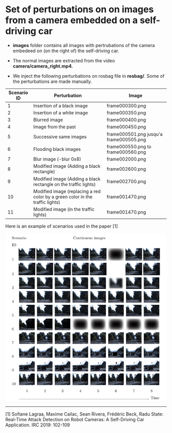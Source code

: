 Set of perturbations on on images from a camera embedded on a self-driving car
====================================================


* **images** folder contains all images with pertrubations of the camera embedeed on (on the right of) the self-driving car. 

* The normal images are extracted from the video **camera/camera_right.mp4**.

* We inject the following perturbations on rosbag file in **rosbag/**. Some of the perturbations are made manually.



| Scenario ID |Perturbation | Image |
|----|--------------------------|--------------------|
|1   |Insertion of a black image                     | frame000300.png    			 |
|2   |Insertion of a white image                     | frame000350.png    			 |
|3   |Blurred image                    | frame000400.png    			 |
|4   |Image from the past           | frame000450.png    			 | 
|5   |Successive same images   | frame000501.png jusqu'a frame000505.png|
|6   |Flooding black images     | frame000550.png  to frame000560.png    |
|7   |Blur image (-blur 0x8)    | frame002000.png                        |
|8   |Modified image (Adding a black rectangle)           | frame002600.png                        |
|9   |Modified image (Adding a black rectangle on the traffic lights)| frame002700.png                        |
|10  |Modified image (replacing a red color by a green color in the traffic lights)| frame001470.png		         |
|11  |Modified image (in the traffic lights)   | frame001470.png                        |



Here is an example of scenarios used in the paper [1]



![Alt text](folder/scenario.png?raw=true "Scenario of perturbations")













------------------------------------------------------------

[1] Sofiane Lagraa, Maxime Cailac, Sean Rivera, Frédéric Beck, Radu State: Real-Time Attack Detection on Robot Cameras: A Self-Driving Car Application. IRC 2019: 102-109





 


